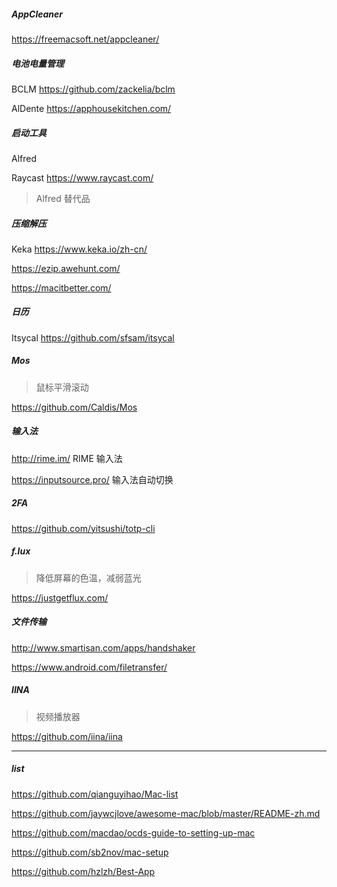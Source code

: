 ##### AppCleaner

https://freemacsoft.net/appcleaner/

##### 电池电量管理

BCLM https://github.com/zackelia/bclm

AlDente https://apphousekitchen.com/

##### 启动工具

Alfred

Raycast https://www.raycast.com/

> Alfred 替代品

##### 压缩解压

Keka https://www.keka.io/zh-cn/

https://ezip.awehunt.com/

https://macitbetter.com/

##### 日历

Itsycal https://github.com/sfsam/itsycal

##### Mos

> 鼠标平滑滚动

https://github.com/Caldis/Mos

##### 输入法

http://rime.im/ RIME 输入法

https://inputsource.pro/ 输入法自动切换

##### 2FA

https://github.com/yitsushi/totp-cli

##### f.lux

> 降低屏幕的色温，减弱蓝光

https://justgetflux.com/

##### 文件传输

http://www.smartisan.com/apps/handshaker

https://www.android.com/filetransfer/

##### IINA

> 视频播放器

https://github.com/iina/iina

---

##### list

https://github.com/qianguyihao/Mac-list

https://github.com/jaywcjlove/awesome-mac/blob/master/README-zh.md

https://github.com/macdao/ocds-guide-to-setting-up-mac

https://github.com/sb2nov/mac-setup

https://github.com/hzlzh/Best-App
